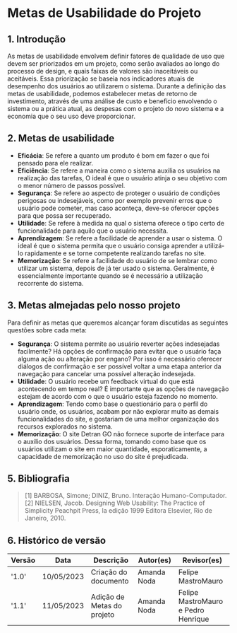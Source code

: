 # Metas de Usabilidade do Projeto

## 1. Introdução
As metas de usabilidade envolvem definir fatores de qualidade de uso que devem ser priorizados em um projeto, como serão avaliados ao longo do processo de design, e quais faixas de valores são inaceitáveis ou aceitáveis. Essa priorização se baseia nos indicadores atuais de desempenho dos usuários ao utilizarem o sistema. Durante a definição das metas de usabilidade, podemos estabelecer metas de retorno de investimento, através de uma análise de custo e benefício envolvendo o sistema ou a prática atual, as despesas com o projeto do novo sistema e a economia que o seu uso deve proporcionar.

## 2. Metas de usabilidade
- **Eficácia**: Se refere a quanto um produto é bom em fazer o que foi pensado para ele realizar.
- **Eficiência**: Se refere a maneira como o sistema auxilia os usuários na realização das tarefas, O ideal é que o usuário atinja o seu objetivo com o menor número de passos possível.
- **Segurança**: Se refere ao aspecto de proteger o usuário de condições perigosas ou indesejáveis, como por exemplo prevenir erros que o usuário pode cometer, mas caso aconteça, deve-se oferecer opções para que possa ser recuperado.
- **Utilidade**: Se refere à medida na qual o sistema oferece o tipo certo de funcionalidade para aquilo que o usuário necessita.
- **Aprendizagem**: Se refere a facilidade de aprender a usar o sistema. O ideal é que o sistema permita que o usuário consiga aprender a utilizá-lo rapidamente e se torne competente realizando tarefas no site.
- **Memorização**: Se refere a facilidade do usuário de se lembrar como utilizar um sistema, depois de já ter usado o sistema. Geralmente, é essencialmente importante quando se é necessário a utilização recorrente do sistema.

## 3. Metas almejadas pelo nosso projeto
Para definir as metas que queremos alcançar foram discutidas as seguintes questões sobre cada meta:
- **Segurança**: O sistema permite ao usuário reverter ações indesejadas facilmente? Há opções de confirmação para evitar que o usuário faça alguma ação ou alteração por engano? Por isso é necessário oferecer diálogos de confirmação e ser possível voltar a uma etapa anterior da navegação para cancelar uma possível alteração indesejada. 
- **Utilidade**: O usuário recebe um feedback virtual do que está acontecendo em tempo real? É importante que as opções de navegação estejam de acordo com o que o usuário esteja fazendo no momento.
- **Aprendizagem**: Tendo como base o questionário para o perfil do usuário onde, os usuários, acabam por não explorar muito as demais funcionalidades do site, e gostariam de uma melhor organização dos recursos explorados no sistema.
- **Memorização**: O site Detran GO não fornece suporte de interface para o auxilio dos usuários. Dessa forma, tomando como base que os usuários utilizam o site em maior quantidade, esporaticamente, a capacidade de memorização no uso do site é prejudicada.

## 5. Bibliografia
> [1] BARBOSA, Simone; DINIZ, Bruno. Interação Humano-Computador. 
> [2] NIELSEN, Jacob. Designing Web Usability: The Practice of Simplicity Peachpit Press, la edição 1999 Editora Elsevier, Rio de Janeiro, 2010.

## 6. Histórico de versão
| Versão | Data       | Descrição            | Autor(es)   | Revisor(es)    |
|--------|------------|----------------------|-------------|----------------|
| '1.0'  | 10/05/2023 | Criação do documento | Amanda Noda | Felipe MastroMauro |
| '1.1'  | 11/05/2023 | Adição de Metas do projeto | Amanda Noda | Felipe MastroMauro e Pedro Henrique |

